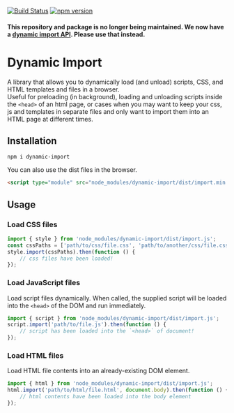 [![Build Status](https://travis-ci.org/mkay581/dynamic-import.svg?branch=master)](https://travis-ci.org/mkay581/dynamic-import)
[![npm version](https://badge.fury.io/js/dynamic-import.svg)](https://badge.fury.io/js/dynamic-import)

#### This repository and package is no longer being maintained. We now have a [dynamic import API](https://developer.mozilla.org/en-US/docs/Web/JavaScript/Reference/Statements/import). Please use that instead.

# Dynamic Import

A library that allows you to dynamically load (and unload) scripts, CSS, and HTML templates and files in a browser.  
Useful for preloading (in background), loading and unloading scripts inside
the `<head>` of an html page, or cases when you may want to keep your css, js and templates 
in separate files and only want to import them into an HTML page at different times.

## Installation
 
```
npm i dynamic-import
```

You can also use the dist files in the browser.

```html
<script type="module" src="node_modules/dynamic-import/dist/import.min.js"></script>
```


## Usage

### Load CSS files

```javascript
import { style } from 'node_modules/dynamic-import/dist/import.js';
const cssPaths = ['path/to/css/file.css', 'path/to/another/css/file.css'];
style.import(cssPaths).then(function () {
    // css files have been loaded!
});
```

### Load JavaScript files

Load script files dynamically. When called, the supplied script
will be loaded into the `<head>` of the DOM and run immediately.

```javascript
import { script } from 'node_modules/dynamic-import/dist/import.js';
script.import('path/to/file.js').then(function () {
    // script has been loaded into the `<head>` of document!
});
```

### Load HTML files

Load HTML file contents into an already-existing DOM element.


```javascript
import { html } from 'node_modules/dynamic-import/dist/import.js';
html.import('path/to/html/file.html', document.body).then(function () {
    // html contents have been loaded into the body element
});
```

